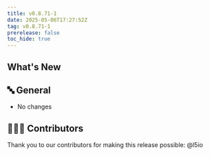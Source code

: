 ```yaml
---
title: v0.8.71-1
date: 2025-05-06T17:27:52Z
tag: v0.8.71-1
prerelease: false
toc_hide: true
---
```


## What's New
## 🔤 General
* No changes

## 👨🏽‍💻 Contributors

Thank you to our contributors for making this release possible:
@l5io
